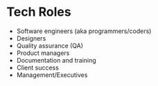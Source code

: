 # Tech Roles

- Software engineers (aka programmers/coders)
- Designers
- Quality assurance (QA)
- Product managers
- Documentation and training
- Client success
- Management/Executives
